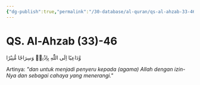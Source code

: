 ```yaml
---
{"dg-publish":true,"permalink":"/30-database/al-quran/qs-al-ahzab-33-46/"}
---
```



# QS. Al-Ahzab (33)-46
وَّدَاعِيًا اِلَى اللّٰهِ بِاِذْنِهٖ وَسِرَاجًا مُّنِيْرًا 

Artinya: *"dan untuk menjadi penyeru kepada (agama) Allah dengan izin-Nya dan sebagai cahaya yang menerangi."*
